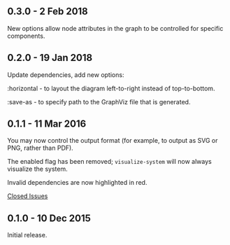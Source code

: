 ## 0.3.0 - 2 Feb 2018

New options allow node attributes in the graph to be controlled
for specific components.

## 0.2.0 - 19 Jan 2018

Update dependencies, add new options:

:horizontal - to layout the diagram left-to-right instead of top-to-bottom.

:save-as - to specify path to the GraphViz file that is generated.


## 0.1.1 - 11 Mar 2016

You may now control the output format (for example, to output as SVG or PNG, rather than PDF).

The enabled flag has been removed; `visualize-system` will now always visualize the system.

Invalid dependencies are now highlighted in red.

[Closed Issues](https://github.com/walmartlabs/system-viz/issues?q=milestone%3A0.1.1+is%3Aclosed)

## 0.1.0 - 10 Dec 2015

Initial release.
